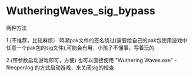 # WutheringWaves_sig_bypass
两种方法

1.(不推荐，比较麻烦）
鸣潮pak文件的签名绕过(需要给自己的pak包使用游戏中任意一个pak包的sig文件),可能会有用，小孩子不懂事，写着玩的.


2.(带参数启动游戏即可，方便)
也可以直接使用 "Wuthering Waves.exe" -fileopenlog 的方式启动游戏，来关闭sig的检查.

